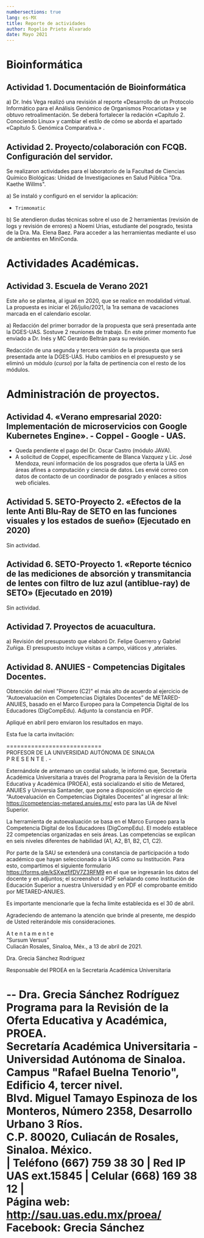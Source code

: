 ```yaml
---
numbersections: true
lang: es-MX
title: Reporte de actividades 
author: Rogelio Prieto Alvarado
date: Mayo 2021
---
```



# Bioinformática
## Actividad 1. Documentación de Bioinformática

a) Dr. Inés Vega realizó una revisión al reporte «Desarrollo de un Protocolo Informático para el Análisis Genómico de Organismos Procariotas» y se obtuvo retroalimentación. Se deberá fortalecer la redación «Capítulo 2. Conociendo Linux»  y cambiar el estilo de cómo se aborda el apartado «Capítulo 5. Genómica Comparativa.»  . 


## Actividad 2. Proyecto/colaboración con FCQB. Configuración del servidor.
Se realizaron actividades para el laboratorio de la Facultad de Ciencias Químico Biológicas: Unidad de Investigaciones en Salud Pública "Dra. Kaethe Willms".

a)  Se instaló y configuró en el servidor  la aplicación:
- `Trimmomatic`

b) Se atendieron dudas técnicas sobre el uso de 2 herramientas (revisión de logs y revisión de errores) a  Noemi Urias, estudiante del posgrado, tesista de la Dra. Ma. Elena Baez. Para acceder a las herramientas mediante el uso de ambientes en MiniConda.


# Actividades Académicas.
## Actividad 3. Escuela de Verano 2021

Este año se plantea, al igual en 2020, que se realice en modalidad virtual. La propuesta es iniciar el 26/julio/2021, la 1ra semana de vacaciones marcada en el calendario escolar.

a) Redacción del primer borrador de la propuesta que será presentada ante la DGES-UAS.
Sostuve 2 reuniones de trabajo. En este primer momento fue enviado a Dr. Inés y MC Gerardo Beltrán para su revisión.

Redacción de una segunda y tercera versión de la propuesta que será presentada ante la DGES-UAS. Hubo cambios en el presupuesto y se eliminó un módulo (_curso_) por la falta de pertinencia con el resto de los módulos.


# Administración de proyectos.
## Actividad 4. «Verano empresarial 2020: Implementación de microservicios con Google Kubernetes Engine».  - Coppel - Google - UAS.

- Queda pendiente el pago del Dr. Oscar Castro (módulo JAVA).
- A solicitud de Coppel, específicamente de Blanca Vazquez y Lic. José Mendoza, reuní información de los posgrados que oferta la UAS en áreas afines a computación y ciencia de datos. Les envié correo con datos de contacto de un coordinador de posgrado y enlaces a sitios web oficiales.




## Actividad 5. SETO-Proyecto 2. «Efectos de la lente Anti Blu-Ray de SETO en las funciones visuales y los estados de sueño» (Ejecutado en 2020)
 
 Sin actividad.
 
 
## Actividad 6. SETO-Proyecto 1. «Reporte técnico de las mediciones de absorción y transmitancia de lentes con filtro de luz azul (antiblue-ray) de SETO» (Ejecutado en 2019)
 
 Sin actividad.
 
 
## Actividad 7. Proyectos de acuacultura.

  a) Revisión del presupuesto que elaboró Dr. Felipe Guerrero y Gabriel Zuñiga. El presupuesto incluye visitas a campo, viáticos y ,ateriales.

## Actividad 8. ANUIES - Competencias Digitales Docentes.

Obtención del nivel "Pionero (C2)" el más alto de acuerdo al ejercicio de “Autoevaluación en Competencias Digitales Docentes” de METARED-ANUIES, basado en el Marco Europeo para la
Competencia Digital de los Educadores (DigCompEdu). Adjunto la constancia en PDF.

Apliqué en abril pero enviaron los resultados en mayo.

Esta fue la carta invitación:

===========================  
PROFESOR DE LA UNIVERSIDAD AUTÓNOMA DE SINALOA  
P R E S E N T E . -
 
Externándole de antemano un cordial saludo, le informó que, Secretaría Académica Universitaria a través del Programa para la Revisión de la Oferta Educativa y Académica (PROEA), está socializando el sitio de Metared, ANUIES y Universia Santander, que pone a disposición un ejercicio de “Autoevaluación en Competencias Digitales Docentes” al ingresar al link: <https://competencias-metared.anuies.mx/> esto para las UA de Nivel Superior.

La herramienta de autoevaluación se basa en el Marco Europeo para la Competencia Digital de los Educadores (DigCompEdu). El modelo establece 22 competencias organizadas en seis áreas. Las competencias se explican en seis niveles diferentes de habilidad (A1, A2, B1, B2, C1, C2).

Por parte de la SAU se extenderá una constancia de participación a todo académico que hayan seleccionado a la UAS como su Institución. Para esto, compartimos el siguiente formulario <https://forms.gle/kSXwzfifDV7Z3RFM9> en el que se ingresarán los datos del docente y en adjuntos; el screenshot o PDF señalando como Institución de Educación Superior a nuestra Universidad y en PDF el comprobante emitido por METARED-ANUIES.

Es importante mencionarle que la fecha límite establecida es el 30 de abril.

Agradeciendo de antemano la atención que brinde al presente, me despido de Usted reiterándole mis consideraciones.


A t e n t a m e n t e  
“Sursum Versus”  
Culiacán Rosales, Sinaloa, Méx., a 13 de abril de 2021.


Dra. Grecia Sánchez Rodríguez

Responsable del PROEA en la Secretaría Académica Universitaria


--
Dra. Grecia Sánchez Rodríguez  
Programa para la Revisión de la Oferta Educativa y Académica, PROEA.  
Secretaría Académica Universitaria - Universidad Autónoma de Sinaloa.  
Campus "Rafael Buelna Tenorio", Edificio 4, tercer nivel.  
Blvd. Miguel Tamayo Espinoza de los Monteros, Número 2358, Desarrollo Urbano 3 Ríos.  
C.P. 80020, Culiacán de Rosales, Sinaloa. México.  
| Teléfono (667) 759 38 30  | Red IP UAS ext.15845 | Celular (668) 169 38 12 |  
Página web: http://sau.uas.edu.mx/proea/  
Facebook: Grecia Sánchez  
===========================


